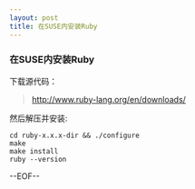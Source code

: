 ```yaml
---
layout: post
title: 在SUSE内安装Ruby
---
```


### 在SUSE内安装Ruby ###
下载源代码：
> http://www.ruby-lang.org/en/downloads/

然后解压并安装:

    cd ruby-x.x.x-dir && ./configure
    make
    make install
    ruby --version

--EOF--
